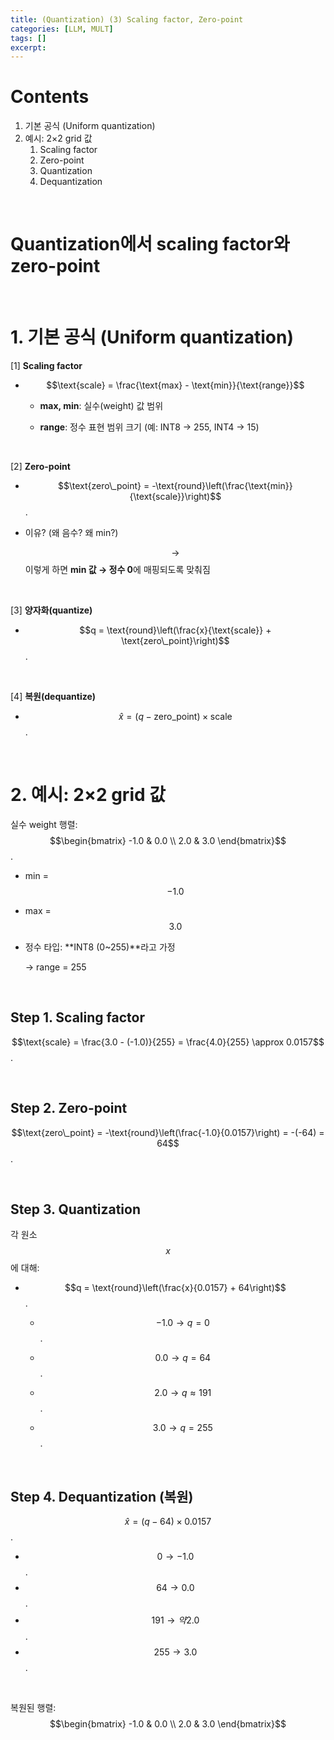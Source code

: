 ```yaml
---
title: (Quantization) (3) Scaling factor, Zero-point
categories: [LLM, MULT]
tags: []
excerpt: 
---
```


<script src="https://cdn.mathjax.org/mathjax/latest/MathJax.js?config=TeX-AMS-MML_HTMLorMML" type="text/javascript"></script>

# Contents

1. 기본 공식 (Uniform quantization)
2. 예시: 2×2 grid 값
   1. Scaling factor
   2. Zero-point
   3. Quantization
   4. Dequantization


<br>

# Quantization에서 scaling factor와 zero-point

<br>

# 1. 기본 공식 (Uniform quantization)

[1] **Scaling factor**

- $$\text{scale} = \frac{\text{max} - \text{min}}{\text{range}}$$

  - **max, min**: 실수(weight) 값 범위

  - **range**: 정수 표현 범위 크기 (예: INT8 → 255, INT4 → 15)


<br>

[2] **Zero-point**

- $$\text{zero\_point} = -\text{round}\left(\frac{\text{min}}{\text{scale}}\right)$$.

- 이유? (왜 음수? 왜 min?)

  $$\rightarrow$$ 이렇게 하면 **min 값 → 정수 0**에 매핑되도록 맞춰짐

<br>

[3] **양자화(quantize)**

- $$q = \text{round}\left(\frac{x}{\text{scale}} + \text{zero\_point}\right)$$.

<br>

[4] **복원(dequantize)**

- $$\hat{x} = (q - \text{zero\_point}) \times \text{scale}$$.

<br>

# 2. 예시: 2×2 grid 값

실수 weight 행렬: $$\begin{bmatrix} -1.0 & 0.0 \\ 2.0 & 3.0 \end{bmatrix}$$.

- min = $$-1.0$$

- max = $$3.0$$

- 정수 타입: **INT8 (0~255)**라고 가정 

  → range = 255

<br>

## **Step 1. Scaling factor**

$$\text{scale} = \frac{3.0 - (-1.0)}{255} = \frac{4.0}{255} \approx 0.0157$$.

<br>

## **Step 2. Zero-point**

$$\text{zero\_point} = -\text{round}\left(\frac{-1.0}{0.0157}\right) = -(-64) = 64$$.

<br>

## **Step 3. Quantization**

각 원소 $$x$$에 대해:

- $$q = \text{round}\left(\frac{x}{0.0157} + 64\right)$$.

  - $$-1.0 → q = 0$$.

  - $$0.0 → q = 64$$.

  - $$2.0 → q \approx 191$$.

  - $$3.0 → q = 255$$.

<br>

## **Step 4. Dequantization (복원)**

$$\hat{x} = (q - 64) \times 0.0157$$.

- $$0 → -1.0$$.
- $$64 → 0.0$$.
- $$191 → 약 2.0$$.
- $$255 → 3.0$$.

<br>

복원된 행렬: $$\begin{bmatrix} -1.0 & 0.0 \\ 2.0 & 3.0 \end{bmatrix}$$


